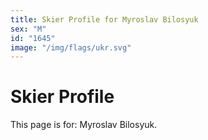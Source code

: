 ```yaml
---
title: Skier Profile for Myroslav Bilosyuk
sex: "M"
id: "1645"
image: "/img/flags/ukr.svg" 
---
```


# Skier Profile

This page is for: Myroslav Bilosyuk.
    